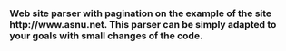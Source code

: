 <h3>Web site parser with pagination on the example of the site http://www.asnu.net. 
This parser can be simply adapted to your goals with small changes of the code.</h3>
